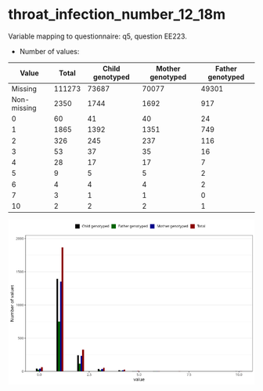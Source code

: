 # throat_infection_number_12_18m
Variable mapping to questionnaire: q5, question EE223.
- Number of values:

| Value | Total | Child genotyped | Mother genotyped | Father genotyped |
| ----- | ----- | --------------- | ---------------- | ---------------- |
| Missing | 111273 | 73687 | 70077 | 49301 |
| Non-missing | 2350 | 1744 | 1692 | 917 |
| 0 | 60 | 41 | 40 | 24 |
| 1 | 1865 | 1392 | 1351 | 749 |
| 2 | 326 | 245 | 237 | 116 |
| 3 | 53 | 37 | 35 | 16 |
| 4 | 28 | 17 | 17 | 7 |
| 5 | 9 | 5 | 5 | 2 |
| 6 | 4 | 4 | 4 | 2 |
| 7 | 3 | 1 | 1 | 0 |
| 10 | 2 | 2 | 2 | 1 |



![](throat_infection_number_12_18m_n.png)



